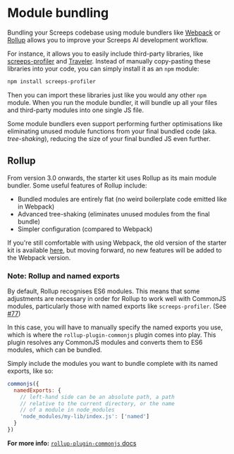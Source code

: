 # Module bundling

Bundling your Screeps codebase using module bundlers like [Webpack](https://webpack.js.org/) or [Rollup](https://rollupjs.org/) allows you to improve your Screeps AI development workflow.

For instance, it allows you to easily include third-party libraries, like [screeps-profiler](https://github.com/screepers/screeps-profiler) and [Traveler](https://github.com/bonzaiferroni/Traveler). Instead of manually copy-pasting these libraries into your code, you can simply install it as an `npm` module:

```bash
npm install screeps-profiler
```

Then you can import these libraries just like you would any other `npm` module. When you run the module bundler, it will bundle up all your files and third-party modules into one single JS file.

Some module bundlers even support performing further optimisations like eliminating unused module functions from your final bundled code \(aka. _tree-shaking_\), reducing the size of your final bundled JS even further.

## Rollup

From version 3.0 onwards, the starter kit uses Rollup as its main module bundler. Some useful features of Rollup include:

* Bundled modules are entirely flat \(no weird boilerplate code emitted like in Webpack\)
* Advanced tree-shaking \(eliminates unused modules from the final bundle\)
* Simpler configuration \(compared to Webpack\)

If you're still comfortable with using Webpack, the old version of the starter kit is available [here](https://github.com/screepers/screeps-typescript-starter/tree/legacy/webpack), but moving forward, no new features will be added to the Webpack version.

### Note: Rollup and named exports

By default, Rollup recognises ES6 modules. This means that some adjustments are necessary in order for Rollup to work well with CommonJS modules, particularly those with named exports like `screeps-profiler`. \(See [\#77](https://github.com/screepers/screeps-typescript-starter/issues/77)\)

In this case, you will have to manually specify the named exports you use, which is where the `rollup-plugin-commonjs` plugin comes into play. This plugin resolves any CommonJS modules and converts them to ES6 modules, which can be bundled.

Simply include the modules you want to bundle complete with its named exports, like so:

```javascript
commonjs({
  namedExports: {
    // left-hand side can be an absolute path, a path
    // relative to the current directory, or the name
    // of a module in node_modules
    'node_modules/my-lib/index.js': ['named']
  }
})
```

**For more info:** [`rollup-plugin-commonjs` docs](https://github.com/rollup/rollup-plugin-commonjs)

